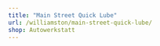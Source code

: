 ```yaml
---
title: "Main Street Quick Lube"
url: /williamston/main-street-quick-lube/
shop: Autowerkstatt
---
```

